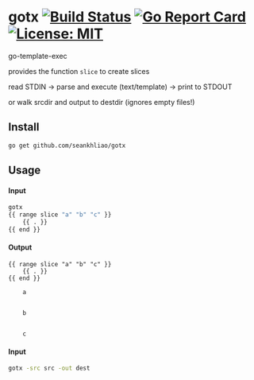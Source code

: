 # gotx [![Build Status][1]][2] [![Go Report Card][3]][4] [![License: MIT][5]][6]
[1]: https://img.shields.io/travis/seankhliao/gotx.svg?style=flat-square
[2]: https://travis-ci.org/seankhliao/gotx
[3]: https://goreportcard.com/badge/github.com/seankhliao/gotx?style=flat-square
[4]: https://goreportcard.com/report/github.com/seankhliao/gotx
[5]: https://img.shields.io/badge/License-MIT-blue.svg?longCache=true&style=flat-square
[6]: LICENSE

go-template-exec

provides the function `slice` to create slices

read STDIN -> parse and execute (text/template) -> print to STDOUT

or walk srcdir and output to destdir (ignores empty files!)


## Install
```sh
go get github.com/seankhliao/gotx
```

## Usage
#### Input 
```sh
gotx
{{ range slice "a" "b" "c" }}
    {{ . }}
{{ end }}
```
#### Output
```
{{ range slice "a" "b" "c" }}
    {{ . }}
{{ end }}

    a


    b


    c

```

#### Input
```sh
gotx -src src -out dest 
```
